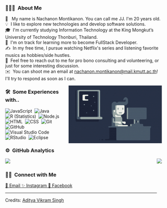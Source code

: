 
### 👨🏻‍💻 &nbsp;About Me
🥰 &nbsp; My name is Nachanon Montikanon. You can call me JJ. I'm 20 years old.\
💡 &nbsp;I like to explore new technologies and develop software solutions.\
🎓 &nbsp;I'm currently studying Information Technology at the King Mongkut’s University of Technology Thonburi, Thailand.\
🌱 &nbsp;I'm on track for learning more to become FullStack Developer.\
✍️ &nbsp;In my free time, I pursue watching  Netflix's series and listening favorite musics as hobbies/side hustles.\
💬 &nbsp;Feel free to reach out to me for pro bono consulting and volunteering, or just for some interesting discussion.\
✉️ &nbsp;You can shoot me an email at nachanon.montikanon@mail.kmutt.ac.th! I'll try to respond as soon as I can.

<img alt="Night Coding" src="https://raw.githubusercontent.com/AVS1508/AVS1508/master/assets/Night-Coding.gif" align="right"/>

### 🛠 &nbsp;Some Experiences with..

![JavaScript](https://img.shields.io/badge/-JavaScript-05122A?style=flat&logo=javascript)&nbsp;
![Java](https://img.shields.io/badge/-Java-05122A?style=flat&logo=Java&logoColor=FFA518)&nbsp;
![R (Statistics)](https://img.shields.io/badge/-R-05122A?style=flat&logo=R&logoColor=276DC3)&nbsp;
![Node.js](https://img.shields.io/badge/-Node.js-05122A?style=flat&logo=node.js)&nbsp;
![HTML](https://img.shields.io/badge/-HTML-05122A?style=flat&logo=HTML5)&nbsp;
![CSS](https://img.shields.io/badge/-CSS-05122A?style=flat&logo=CSS3&logoColor=1572B6)&nbsp;
![Git](https://img.shields.io/badge/-Git-05122A?style=flat&logo=git)&nbsp;
![GitHub](https://img.shields.io/badge/-GitHub-05122A?style=flat&logo=github)&nbsp;
![Visual Studio Code](https://img.shields.io/badge/-Visual%20Studio%20Code-05122A?style=flat&logo=visual-studio-code&logoColor=007ACC)&nbsp;
![RStudio](https://img.shields.io/badge/-RStudio-05122A?style=flat&logo=rstudio)&nbsp;
![Eclipse](https://img.shields.io/badge/-Eclipse-05122A?style=flat&logo=eclipse-ide&logoColor=2C2255)

### ⚙️ &nbsp;GitHub Analytics

<p align="left">
<a href="https://github.com/kakajj">
  <img height="180em" width="auto" src="https://github-readme-stats.vercel.app/api?username=kakajj&show_icons=true&include_all_commits=true"/>
  <img align="right" height="180em" width="auto" src="https://github-readme-stats-eight-theta.vercel.app/api/top-langs/?username=kakajj&layout=compact&langs_count=8&theme=algolia"/>
</a>
</p>

### 🤝🏻 &nbsp;Connect with Me

<p align="left">
<a href="nachanon.montikanon@mail.kmutt.ac.th">
📧 Email </a>
<a href="https://www.instagram.com/natchy2424/">✨ Instagram </a>
<a href="https://www.facebook.com/nachanon.montikanon/">📘 Facebook </a>
</p>

-----
Credits: [Aditya Vikram Singh](https://github.com/AVS1508)
